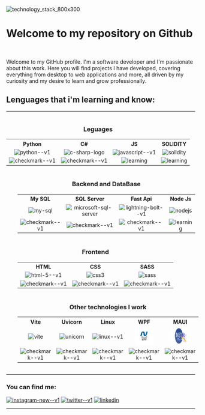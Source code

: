 <!DOCTYPE html>
![technology_stack_800x300](https://github.com/liskoo1/liskoo1/assets/106185848/3a2bdb15-0101-4254-831e-42b94bc77c53)
<h1><b>Welcome to my repository on Github</b></h1>
<br>
<p width="500">Welcome to my GitHub profile. I'm a software developer and I'm passionate about this work. Here you will find projects I have developed, covering everything
     from desktop to web applications and more, all driven by my curiosity and my desire to learn and grow professionally.</p>
<h2> Lenguages that i'm learning and know:</h2>
<hr>
<div style="display: inline-block;">
    <h3 style="text-align: center;">Leguages</h3>
    <table style="text-align:center">
        <tr>
            <th>Python</th>
            <th>C#</th>
            <th>JS</th>
            <th>SOLIDITY</th>
        </tr>
        <tr>
            <td><img width="48" height="48" src="https://img.icons8.com/color/48/python--v1.png" alt="python--v1"/></td>
            <td><img width="48" height="48" src="https://img.icons8.com/nolan/64/c-sharp-logo.png" alt="c-sharp-logo"/></td>
            <td><img width="48" height="48" src="https://img.icons8.com/color/48/javascript--v1.png" alt="javascript--v1"/></td>
            <td><img width="48" height="48" src="https://img.icons8.com/color-glass/48/solidity.png" alt="solidity"/></td>
        </tr>
        <tr>
            <td><img width="48" height="48" src="https://img.icons8.com/clouds/48/checkmark--v1.png" alt="checkmark--v1"/></td>
            <td><img width="48" height="48" src="https://img.icons8.com/clouds/48/checkmark--v1.png" alt="checkmark--v1"/></td>
            <td><img width="48" height="48" src="https://img.icons8.com/clouds/48/checkmark--v1.png" alt="learning"/></td>
            <td><img width="48" height="48" src="https://img.icons8.com/clouds/100/learning.png" alt="learning"/></td>
        </tr>
    </table>   
</div>
<div style="display: inline-block; margin-left: 30px;">
    <h3 style="text-align: center;">Backend and DataBase</h3>
    <table style="text-align:center; align-item:center" >
        <tr>
            <th>My SQL</th>
            <th>SQL Server</th>
            <th>Fast Api</th>
            <th>Node Js</th>
        </tr>
        <tr>
            <td><img width="48" height="48" src="https://img.icons8.com/fluency/48/my-sql.png" alt="my-sql"/></td>
            <td><img width="48" height="48" src="https://img.icons8.com/color/48/microsoft-sql-server.png" alt="microsoft-sql-server"/></td>
            <td><img width="48" height="48" src="https://img.icons8.com/ios/50/000000/lightning-bolt--v1.png" alt="lightning-bolt--v1"/></td>
            <td><img width="48" height="48" src="https://img.icons8.com/color/48/nodejs.png" alt="nodejs"/></td>
        </tr>
        <tr>
            <td><img width="48" height="48" src="https://img.icons8.com/clouds/48/checkmark--v1.png" alt="checkmark--v1"/></td>
            <td><img width="48" height="48" src="https://img.icons8.com/clouds/48/checkmark--v1.png" alt="checkmark--v1"/></td>
            <td><img width="48" height="48" src="https://img.icons8.com/clouds/48/checkmark--v1.png" alt="checkmark--v1"/></td>            
            <td><img width="48" height="48" src="https://img.icons8.com/clouds/100/learning.png" alt="learning" /></td>
        </tr>
    </table>  
</div>
<div style="display: inline-block; margin-left: 30px;">
<h3 style="text-align: center;">Frontend</h3>
<table style="text-align:center">
    <tr>
        <th>HTML</th>
        <th>CSS</th>
        <th>SASS</th>
    </tr>
    <tr>
        <td><img  width="48" height="48" src="https://img.icons8.com/color/48/html-5--v1.png" alt="html-5--v1"/></td>
        <td><img width="48" height="48" src="https://img.icons8.com/color/48/css3.png" alt="css3"/></td>
        <td><img width="48" height="48" src="https://img.icons8.com/color/48/sass.png" alt="sass"/></td>
    </tr>
    <tr>
        <td><img width="48" height="48" src="https://img.icons8.com/clouds/48/checkmark--v1.png" alt="checkmark--v1"/></td>
        <td><img width="48" height="48" src="https://img.icons8.com/clouds/48/checkmark--v1.png" alt="checkmark--v1"/></td>
        <td><img width="48" height="48" src="https://img.icons8.com/clouds/48/checkmark--v1.png" alt="checkmark--v1"/></td>
    </tr>
</table>    
</div>
<div style="display: inline-block; margin-left: 30px;">
    <h3 style="text-align: center;">Other technologies I work</h3>
    <table style="text-align:center">
        <tr>
            <th>Vite</th>
            <th>Uvicorn</th>
            <th>Linux</th>
            <th>WPF</th>
            <th>MAUI</th>
        </tr>
        <tr>
            <td><img width="48" height="48" src="https://img.icons8.com/color/48/vite.png" alt="vite"/></td>
            <td><img width="48" height="48" src="https://img.icons8.com/nolan/64/unicorn.png" alt="unicorn"/></td>
            <td><img width="48" height="48" src="https://img.icons8.com/color/48/linux--v1.png" alt="linux--v1"/></td>
            <td><img width="48" height="48" src="./img/wpf.webp" alt="linux--v1"/></td>
            <td><img width="48" height="48" src="./img/maui.png" alt="linux--v1"/></td>
        </tr>
        <tr>
            <td><img width="48" height="48" src="https://img.icons8.com/clouds/48/checkmark--v1.png" alt="checkmark--v1"/></td>
            <td><img width="48" height="48" src="https://img.icons8.com/clouds/48/checkmark--v1.png" alt="checkmark--v1"/></td>
            <td><img width="48" height="48" src="https://img.icons8.com/clouds/48/checkmark--v1.png" alt="checkmark--v1"/></td>
            <td><img width="48" height="48" src="https://img.icons8.com/clouds/48/checkmark--v1.png" alt="checkmark--v1"/></td>
            <td><img width="48" height="48" src="https://img.icons8.com/clouds/48/checkmark--v1.png" alt="checkmark--v1"/></td>
        </tr>
    </table>    
    </div>

<hr>
<h3>You can find me:</h3>
<p>
    <a href="https://www.instagram.com/luisrequenamell/" id="instagram"><img width="48" height="48" src="https://img.icons8.com/color/48/instagram-new--v1.png" alt="instagram-new--v1" id="intagram"/></a>
    <a href="https://twitter.com/Liskoo89" id="twetter"><img width="48" height="48" src="https://img.icons8.com/color/48/twitter--v1.png" alt="twitter--v1" id="twetter"/></a>
    <a href="https://www.linkedin.com/in/luis-requena-mellado-b59123265/" id="linke"><img width="48" height="48" src="https://img.icons8.com/fluency/48/linkedin.png" alt="linkedin"/></a>
    </p>
    <hr>
<br>
<p><img src="https://github-readme-stats.vercel.app/api?username=liskoo1" alt=""></p>
   
